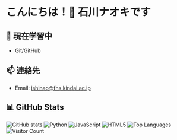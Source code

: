 # こんにちは！👋 石川ナオキです

## 🌱 現在学習中
- Git/GitHub

## 📫 連絡先
- Email: ishinao@fhs.kindai.ac.jp

## 📊 GitHub Stats
![GitHub stats](https://github-readme-stats.vercel.app/api?username=ishinao0227&show_icons=true)
![Python](https://img.shields.io/badge/-Python-3776AB?style=flat&logo=Python&logoColor=white)
![JavaScript](https://img.shields.io/badge/-JavaScript-F7DF1E?style=flat&logo=JavaScript&logoColor=black)
![HTML5](https://img.shields.io/badge/-HTML5-E34C26?style=flat&logo=HTML5&logoColor=white)
![Top Languages](https://github-readme-stats.vercel.app/api/top-langs/?username=ishinao0227&layout=compact)
![Visitor Count](https://komarev.com/ghpvc/?username=ishinao0227)
